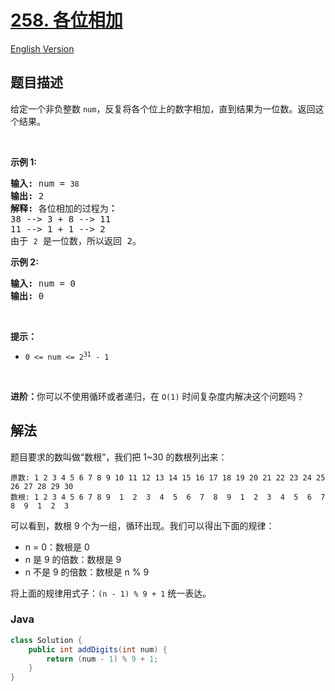 # [258. 各位相加](https://leetcode.cn/problems/add-digits)

[English Version](/solution/0200-0299/0258.Add%20Digits/README_EN.md)

## 题目描述

<!-- 这里写题目描述 -->

<p>给定一个非负整数 <code>num</code>，反复将各个位上的数字相加，直到结果为一位数。返回这个结果。</p>

<p>&nbsp;</p>

<p><strong>示例 1:</strong></p>

<pre>
<strong>输入:</strong> num =<strong> </strong><code>38</code>
<strong>输出:</strong> 2 
<strong>解释: </strong>各位相加的过程为<strong>：
</strong>38 --&gt; 3 + 8 --&gt; 11
11 --&gt; 1 + 1 --&gt; 2
由于&nbsp;<code>2</code> 是一位数，所以返回 2。
</pre>

<p><strong>示例 2:</strong></p>

<pre>
<strong>输入:</strong> num =<strong> </strong>0
<strong>输出:</strong> 0</pre>

<p>&nbsp;</p>

<p><strong>提示：</strong></p>

<ul>
	<li><code>0 &lt;= num &lt;= 2<sup>31</sup>&nbsp;- 1</code></li>
</ul>

<p>&nbsp;</p>

<p><strong>进阶：</strong>你可以不使用循环或者递归，在 <code>O(1)</code> 时间复杂度内解决这个问题吗？</p>

## 解法

题目要求的数叫做“数根”，我们把 1~30 的数根列出来：

```
原数: 1 2 3 4 5 6 7 8 9 10 11 12 13 14 15 16 17 18 19 20 21 22 23 24 25 26 27 28 29 30
数根: 1 2 3 4 5 6 7 8 9  1  2  3  4  5  6  7  8  9  1  2  3  4  5  6  7  8  9  1  2  3
```

可以看到，数根 9 个为一组，循环出现。我们可以得出下面的规律：

-   n = 0：数根是 0
-   n 是 9 的倍数：数根是 9
-   n 不是 9 的倍数：数根是 n % 9

将上面的规律用式子：`(n - 1) % 9 + 1` 统一表达。

### **Java**

```java
class Solution {
    public int addDigits(int num) {
        return (num - 1) % 9 + 1;
    }
}
```
